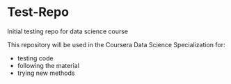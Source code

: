 # Test-Repo
Initial testing repo for data science course

This repository will be used in the Coursera Data Science Specialization for:
* testing code
* following the material
* trying new methods
